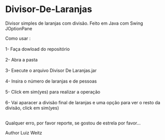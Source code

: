 # Divisor-De-Laranjas
Divisor simples de laranjas com divisão. Feito em Java com Swing JOptionPane

Como usar : <br></br>
1- Faça dowload do repositório <br></br>
2- Abra a pasta <br></br>
3- Execute o arquivo Divisor De Laranjas.jar <br></br>
4- Insira o número de laranjas e de pessoas <br></br>
5- Click em sim(yes) para realizar a operação <br></br>
6- Vai aparacer a divisão final de laranjas e uma opção para ver o resto da divisão, click em sim(yes)<br></br>


Qualquer erro, por favor reporte, se gostou de estrela por favor...

Author Luiz Weitz
